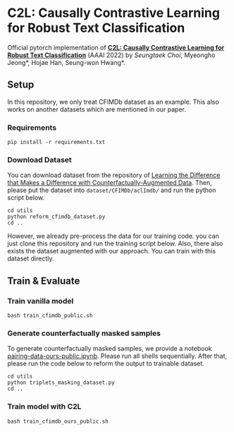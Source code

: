 # C2L: Causally Contrastive Learning for Robust Text Classification
Official pytorch implementation of [**C2L: Causally Contrastive Learning for Robust Text Classification**](https://ojs.aaai.org/index.php/AAAI/article/download/21296/version/19583/21045) (AAAI 2022) by *Seungtaek Choi*, Myeongho Jeong*, Hojae Han, Seung-won Hwang*.

## Setup
In this repository, we only treat CFIMDb dataset as an example. This also works on another datasets which are mentioned in our paper.
### Requirements
```
pip install -r requirements.txt
```

### Download Dataset
You can download dataset from the repository of [Learning the Difference that Makes a Difference with Counterfactually-Augmented Data](https://github.com/acmi-lab/counterfactually-augmented-data).
Then, please put the dataset into `dataset/CFIMDb/aclImdb/` and run the python script below.
```
cd utils
python reform_cfimdb_dataset.py
cd ..
```

However, we already pre-process the data for our training code. you can just clone this repository and run the training script below.
Also, there also exists the dataset augmented with our approach. You can train with this dataset directly.

## Train & Evaluate
### Train vanilla model
```
bash train_cfimdb_public.sh
```
### Generate counterfactually masked samples
To generate counterfactually masked samples, we provide a notebook [pairing-data-ours-public.ipynb](https://github.com/hist0613/counterfactual-robustness/blob/public_clean_code/pairing-data-ours-public.ipynb). Please run all shells sequentially. After that, please run the code below to reform the output to trainable dataset.
```
cd utils
python triplets_masking_dataset.py
cd ..
```
### Train model with C2L
```
bash train_cfimdb_ours_public.sh
```

